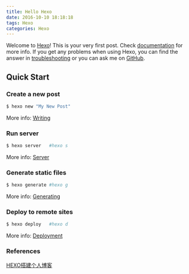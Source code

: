 ```yaml
---
title: Hello Hexo
date: 2016-10-10 18:18:18
tags: Hexo
categories: Hexo
---
```

Welcome to [Hexo](https://hexo.io/)! This is your very first post. Check [documentation](https://hexo.io/docs/) for more info. If you get any problems when using Hexo, you can find the answer in [troubleshooting](https://hexo.io/docs/troubleshooting.html) or you can ask me on [GitHub](https://github.com/hexojs/hexo/issues).

## Quick Start

### Create a new post

``` bash
$ hexo new "My New Post"
```

More info: [Writing](https://hexo.io/docs/writing.html)

### Run server

``` bash
$ hexo server   #hexo s
```

More info: [Server](https://hexo.io/docs/server.html)

### Generate static files

``` bash
$ hexo generate #hexo g
```

More info: [Generating](https://hexo.io/docs/generating.html)

### Deploy to remote sites

``` bash
$ hexo deploy   #hexo d
```

More info: [Deployment](https://hexo.io/docs/deployment.html)

### References
[HEXO搭建个人博客](http://baixin.io/2015/08/HEXO%E6%90%AD%E5%BB%BA%E4%B8%AA%E4%BA%BA%E5%8D%9A%E5%AE%A2/)
